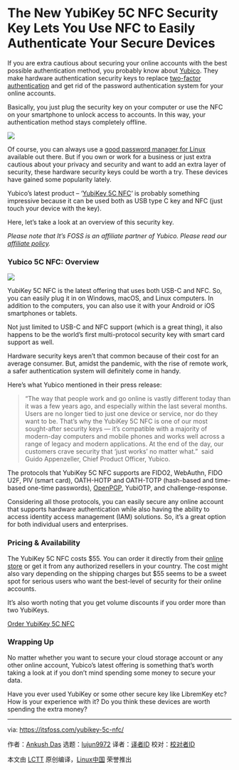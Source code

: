 [#]: collector: (lujun9972)
[#]: translator: (geekpi)
[#]: reviewer: ( )
[#]: publisher: ( )
[#]: url: ( )
[#]: subject: (The New YubiKey 5C NFC Security Key Lets You Use NFC to Easily Authenticate Your Secure Devices)
[#]: via: (https://itsfoss.com/yubikey-5c-nfc/)
[#]: author: (Ankush Das https://itsfoss.com/author/ankush/)

The New YubiKey 5C NFC Security Key Lets You Use NFC to Easily Authenticate Your Secure Devices
======

If you are extra cautious about securing your online accounts with the best possible authentication method, you probably know about [Yubico][1]. They make hardware authentication security keys to replace [two-factor authentication][2] and get rid of the password authentication system for your online accounts.

Basically, you just plug the security key on your computer or use the NFC on your smartphone to unlock access to accounts. In this way, your authentication method stays completely offline.

![][3]

Of course, you can always use a [good password manager for Linux][4] available out there. But if you own or work for a business or just extra cautious about your privacy and security and want to add an extra layer of security, these hardware security keys could be worth a try. These devices have gained some popularity lately.

Yubico’s latest product – ‘[YubiKey 5C NFC][5]‘ is probably something impressive because it can be used both as USB type C key and NFC (just touch your device with the key).

Here, let’s take a look at an overview of this security key.

_Please note that It’s FOSS is an affiliate partner of Yubico. Please read our [affiliate policy][6]._

### Yubico 5C NFC: Overview

![][7]

YubiKey 5C NFC is the latest offering that uses both USB-C and NFC. So, you can easily plug it in on Windows, macOS, and Linux computers. In addition to the computers, you can also use it with your Android or iOS smartphones or tablets.

Not just limited to USB-C and NFC support (which is a great thing), it also happens to be the world’s first multi-protocol security key with smart card support as well.

Hardware security keys aren’t that common because of their cost for an average consumer. But, amidst the pandemic, with the rise of remote work, a safer authentication system will definitely come in handy.

Here’s what Yubico mentioned in their press release:

> “The way that people work and go online is vastly different today than it was a few years ago, and especially within the last several months. Users are no longer tied to just one device or service, nor do they want to be. That’s why the YubiKey 5C NFC is one of our most sought-after security keys — it’s compatible with a majority of modern-day computers and mobile phones and works well across a range of legacy and modern applications. At the end of the day, our customers crave security that ‘just works’ no matter what.”  said Guido Appenzeller, Chief Product Officer, Yubico.

The protocols that YubiKey 5C NFC supports are FIDO2, WebAuthn, FIDO U2F, PIV (smart card), OATH-HOTP and OATH-TOTP (hash-based and time-based one-time passwords), [OpenPGP][8], YubiOTP, and challenge-response.

Considering all those protocols, you can easily secure any online account that supports hardware authentication while also having the ability to access identity access management (IAM) solutions. So, it’s a great option for both individual users and enterprises.

### Pricing &amp; Availability

The YubiKey 5C NFC costs $55. You can order it directly from their [online store][5] or get it from any authorized resellers in your country. The cost might also vary depending on the shipping charges but $55 seems to be a sweet spot for serious users who want the best-level of security for their online accounts.

It’s also worth noting that you get volume discounts if you order more than two YubiKeys.

[Order YubiKey 5C NFC][5]

### Wrapping Up

No matter whether you want to secure your cloud storage account or any other online account, Yubico’s latest offering is something that’s worth taking a look at if you don’t mind spending some money to secure your data.

Have you ever used YubiKey or some other secure key like LibremKey etc? How is your experience with it? Do you think these devices are worth spending the extra money?

--------------------------------------------------------------------------------

via: https://itsfoss.com/yubikey-5c-nfc/

作者：[Ankush Das][a]
选题：[lujun9972][b]
译者：[译者ID](https://github.com/译者ID)
校对：[校对者ID](https://github.com/校对者ID)

本文由 [LCTT](https://github.com/LCTT/TranslateProject) 原创编译，[Linux中国](https://linux.cn/) 荣誉推出

[a]: https://itsfoss.com/author/ankush/
[b]: https://github.com/lujun9972
[1]: https://itsfoss.com/recommends/yubikey/
[2]: https://ssd.eff.org/en/glossary/two-factor-authentication
[3]: https://i1.wp.com/itsfoss.com/wp-content/uploads/2020/09/yubikey-5c-nfc-desktop.jpg?resize=800%2C671&ssl=1
[4]: https://itsfoss.com/password-managers-linux/
[5]: https://itsfoss.com/recommends/yubico-5c-nfc/
[6]: https://itsfoss.com/affiliate-policy/
[7]: https://i0.wp.com/itsfoss.com/wp-content/uploads/2020/09/yubico-5c-nfc.jpg?resize=800%2C671&ssl=1
[8]: https://www.openpgp.org/
